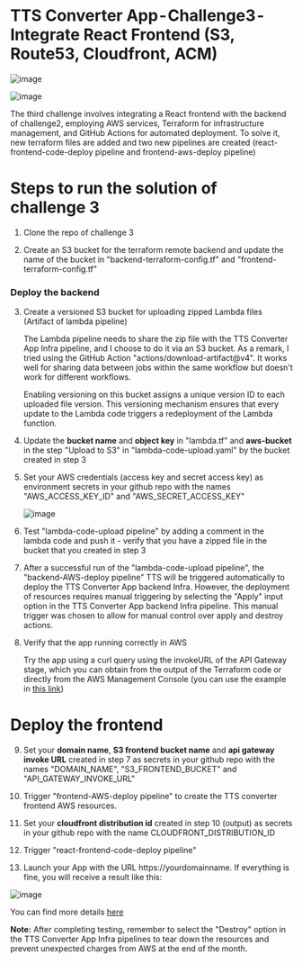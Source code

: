 # TTS Converter App - Challenge3 - Integrate React Frontend (S3, Route53, Cloudfront, ACM)


![image](https://github.com/mariemssi/TTS-Converter-Challenge-3/assets/69463864/6d01d90e-ddc0-4c36-9644-f6bf3164fbd7)


![image](https://github.com/mariemssi/TTS-Converter-Challenge-3/assets/69463864/e44281da-bf5d-4c57-ad02-8733a56d1e52)





The third challenge involves integrating a React frontend with the backend of challenge2, employing AWS services, Terraform for infrastructure management, and GitHub Actions for automated deployment. 
To solve it, new terraform files are added and two new pipelines are created (react-frontend-code-deploy pipeline and frontend-aws-deploy pipeline) 

# Steps to run the solution of challenge 3 

1. Clone the repo of challenge 3
   
2. Create an S3 bucket for the terraform remote backend and update the name of the bucket in "backend-terraform-config.tf" and "frontend-terraform-config.tf"

### Deploy the backend
   
3. Create a versioned S3 bucket for uploading zipped Lambda files (Artifact of lambda pipeline)

   The Lambda pipeline needs to share the zip file with the TTS Converter App Infra pipeline, and I choose to do it via an S3 bucket. As a remark, I tried using the GitHub Action "actions/download-artifact@v4". It works 
   well for sharing data between jobs within the same workflow but doesn't work for different workflows.
   
   Enabling versioning on this bucket assigns a unique version ID to each uploaded file version. This versioning mechanism ensures that every update to the Lambda code 
   triggers a redeployment of the Lambda function.

4. Update the **bucket name** and **object key** in "lambda.tf" and **aws-bucket** in the step "Upload to S3" in "lambda-code-upload.yaml" by the bucket created in step 3
   
5. Set your AWS credentials (access key and secret access key) as environment secrets in your github repo with the names "AWS_ACCESS_KEY_ID" and "AWS_SECRET_ACCESS_KEY"

   ![image](https://github.com/mariemssi/TTS-Converter-Challenge-2/assets/69463864/f0029d84-0d2d-4df2-bc20-f4d2d1e4656e)
  
6. Test "lambda-code-upload pipeline" by adding a comment in the lambda code and push it - verify that you have a zipped file in the bucket that you created in step 3

7. After a successful run of the "lambda-code-upload pipeline", the "backend-AWS-deploy pipeline" TTS will be triggered automatically to deploy the TTS Converter App backend Infra. However, the deployment of resources requires 
   manual triggering by selecting the "Apply" input option in the TTS Converter App backend Infra pipeline. This manual trigger was chosen to allow for manual control over apply 
   and destroy actions.
  
8. Verify that the app running correctly in AWS
   
      Try the app using a curl query using the invokeURL of the API Gateway stage, which you can obtain from the output of the Terraform code or directly from the AWS 
      Management Console (you can use the example in [this link](https://medium.com/@lucas.ludicsa99/texttospeechconvertertext-to-speech-converter-using-aws-lambda-polly-and-api-gateway-bf814d2bbe84)) 
   
# Deploy the frontend

9. Set your **domain name**, **S3 frontend bucket name** and **api gateway invoke URL** created in step 7 as secrets in your github repo with the names "DOMAIN_NAME", "S3_FRONTEND_BUCKET" and "API_GATEWAY_INVOKE_URL"
    
11. Trigger "frontend-AWS-deploy pipeline" to create the TTS converter frontend AWS resources.
    
13. Set your **cloudfront distribution id** created in step 10 (output) as secrets in your github repo with the name CLOUDFRONT_DISTRIBUTION_ID
    
15. Trigger "react-frontend-code-deploy pipeline"

16. Launch your App with the URL https://yourdomainname. If everything is fine, you will receive a result like this:

![image](https://github.com/mariemssi/TTS-Converter-Challenge-3/assets/69463864/7366979b-8ee0-4e8c-a941-16d7e00cdd85)

You can find more details [here](https://medium.com/@meriemiag/text-to-speech-converter-challenge2-github-actions-workflows-16c59556e6c1) 

**Note:** After completing testing, remember to select the "Destroy" option in the TTS Converter App Infra pipelines to tear down the resources and prevent unexpected charges from AWS at the end of the month.

